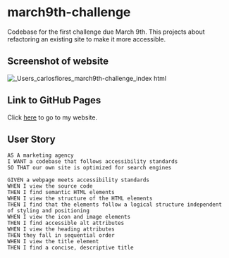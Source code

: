 # march9th-challenge
Codebase for the first challenge due March 9th. This projects about refactoring an existing site to make it more accessible. 

## Screenshot of website 
![_Users_carlosflores_march9th-challenge_index html](https://user-images.githubusercontent.com/125534814/223935489-9dcb5fc1-3263-4168-9d17-020b84644b31.png)


## Link to GitHub Pages
Click [here](https://carloscastilloflores.github.io/march9th-challenge/) to go to my website. 


## User Story

```
AS A marketing agency
I WANT a codebase that follows accessibility standards
SO THAT our own site is optimized for search engines
```

```
GIVEN a webpage meets accessibility standards
WHEN I view the source code
THEN I find semantic HTML elements
WHEN I view the structure of the HTML elements
THEN I find that the elements follow a logical structure independent of styling and positioning
WHEN I view the icon and image elements
THEN I find accessible alt attributes
WHEN I view the heading attributes
THEN they fall in sequential order
WHEN I view the title element
THEN I find a concise, descriptive title
```

